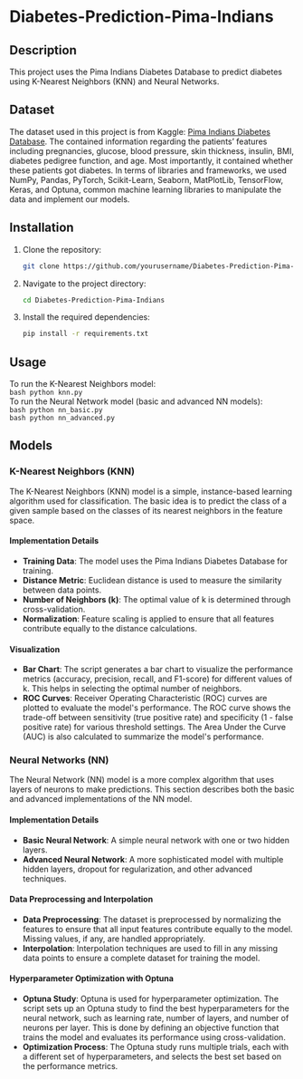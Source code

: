 # Diabetes-Prediction-Pima-Indians

## Description
This project uses the Pima Indians Diabetes Database to predict diabetes using K-Nearest Neighbors (KNN) and Neural Networks.

## Dataset
The dataset used in this project is from Kaggle: [Pima Indians Diabetes Database](https://www.kaggle.com/datasets/uciml/pima-indians-diabetes-database/data). The contained information regarding the patients’ features including pregnancies, glucose, blood pressure, skin thickness, insulin, BMI, diabetes pedigree function, and age. Most importantly, it contained whether these patients got diabetes. In terms of libraries and frameworks, we used NumPy, Pandas, PyTorch, Scikit-Learn, Seaborn, MatPlotLib, TensorFlow, Keras, and Optuna, common machine learning libraries to manipulate the data and implement our models.

## Installation
1. Clone the repository:
    ```bash
    git clone https://github.com/yourusername/Diabetes-Prediction-Pima-Indians.git
    ```
2. Navigate to the project directory:
    ```bash
    cd Diabetes-Prediction-Pima-Indians
    ```
3. Install the required dependencies:
    ```bash
    pip install -r requirements.txt
    ```

## Usage
To run the K-Nearest Neighbors model:  
    ```bash python knn.py ```  
To run the Neural Network model (basic and advanced NN models):  
    ```bash python nn_basic.py```  
    ```bash python nn_advanced.py```

## Models

### K-Nearest Neighbors (KNN)
The K-Nearest Neighbors (KNN) model is a simple, instance-based learning algorithm used for classification. The basic idea is to predict the class of a given sample based on the classes of its nearest neighbors in the feature space.

#### Implementation Details
- **Training Data**: The model uses the Pima Indians Diabetes Database for training.
- **Distance Metric**: Euclidean distance is used to measure the similarity between data points.
- **Number of Neighbors (k)**: The optimal value of k is determined through cross-validation.
- **Normalization**: Feature scaling is applied to ensure that all features contribute equally to the distance calculations.

#### Visualization
- **Bar Chart**: The script generates a bar chart to visualize the performance metrics (accuracy, precision, recall, and F1-score) for different values of k. This helps in selecting the optimal number of neighbors.
- **ROC Curves**: Receiver Operating Characteristic (ROC) curves are plotted to evaluate the model's performance. The ROC curve shows the trade-off between sensitivity (true positive rate) and specificity (1 - false positive rate) for various threshold settings. The Area Under the Curve (AUC) is also calculated to summarize the model's performance.

### Neural Networks (NN)
The Neural Network (NN) model is a more complex algorithm that uses layers of neurons to make predictions. This section describes both the basic and advanced implementations of the NN model.

#### Implementation Details
- **Basic Neural Network**: A simple neural network with one or two hidden layers.
- **Advanced Neural Network**: A more sophisticated model with multiple hidden layers, dropout for regularization, and other advanced techniques.

#### Data Preprocessing and Interpolation
- **Data Preprocessing**: The dataset is preprocessed by normalizing the features to ensure that all input features contribute equally to the model. Missing values, if any, are handled appropriately.
- **Interpolation**: Interpolation techniques are used to fill in any missing data points to ensure a complete dataset for training the model.

#### Hyperparameter Optimization with Optuna
- **Optuna Study**: Optuna is used for hyperparameter optimization. The script sets up an Optuna study to find the best hyperparameters for the neural network, such as learning rate, number of layers, and number of neurons per layer. This is done by defining an objective function that trains the model and evaluates its performance using cross-validation.
- **Optimization Process**: The Optuna study runs multiple trials, each with a different set of hyperparameters, and selects the best set based on the performance metrics.
